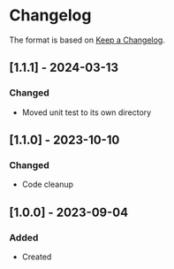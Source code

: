 ﻿# Changelog
The format is based on [Keep a Changelog](https://keepachangelog.com/en/1.0.0/).

## [1.1.1] - 2024-03-13
### Changed
- Moved unit test to its own directory

## [1.1.0] - 2023-10-10
### Changed
- Code cleanup

## [1.0.0] - 2023-09-04
### Added
- Created
